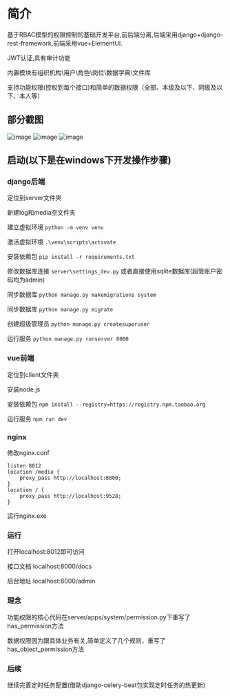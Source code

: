 # 简介
基于RBAC模型的权限控制的基础开发平台,前后端分离,后端采用django+django-rest-framework,前端采用vue+ElementUI.

JWT认证,具有审计功能

内置模块有组织机构\用户\角色\岗位\数据字典\文件库

支持功能权限(控权到每个接口)和简单的数据权限（全部、本级及以下、同级及以下、本人等）

## 部分截图
![image](https://github.com/caoqianming/django-vue-admin/blob/master/img/user.png)
![image](https://github.com/caoqianming/django-vue-admin/blob/master/img/dict.png)
![image](https://github.com/caoqianming/django-vue-admin/blob/master/img/docs.png)

## 启动(以下是在windows下开发操作步骤)


### django后端
定位到server文件夹

新建log和media空文件夹

建立虚拟环境 `python -m venv venv`

激活虚拟环境 `.\venv\scripts\activate`

安装依赖包 `pip install -r requirements.txt`

修改数据库连接 `server\settings_dev.py` 或者直接使用sqlite数据库(超管账户密码均为admin)

同步数据库 `python manage.py makemigrations system`

同步数据库 `python manage.py migrate`

创建超级管理员 `python manage.py createsuperuser`

运行服务 `python manage.py runserver 8000` 

### vue前端
定位到client文件夹

安装node.js

安装依赖包 `npm install --registry=https://registry.npm.taobao.org`

运行服务 `npm run dev` 

### nginx
修改nginx.conf

```
listen 8012
location /media {
    proxy_pass http://localhost:8000;
}
location / {
    proxy_pass http://localhost:9528;
}
```

运行nginx.exe

### 运行
打开localhost:8012即可访问

接口文档 localhost:8000/docs

后台地址 localhost:8000/admin

### 理念
功能权限的核心代码在server/apps/system/permission.py下重写了has_permission方法

数据权限因为跟具体业务有关,简单定义了几个规则，重写了has_object_permission方法

### 后续
继续完善定时任务配置(借助django-celery-beat包实现定时任务的热更新)

